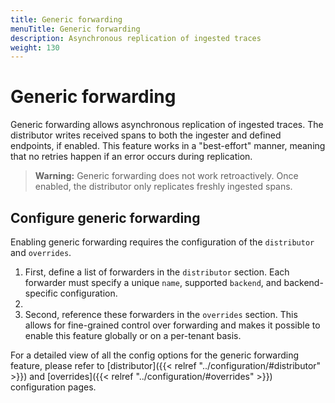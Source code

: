 ```yaml
---
title: Generic forwarding
menuTitle: Generic forwarding
description: Asynchronous replication of ingested traces
weight: 130
---
```


# Generic forwarding

Generic forwarding allows asynchronous replication of ingested traces.
The distributor writes received spans to both the ingester and defined endpoints, if enabled.
This feature works in a "best-effort" manner, meaning that no retries happen if an error occurs during replication.

>**Warning:** Generic forwarding does not work retroactively. Once enabled, the distributor only replicates freshly ingested spans.

## Configure generic forwarding

Enabling generic forwarding requires the configuration of the `distributor` and `overrides`.

1. First, define a list of forwarders in the `distributor` section. Each forwarder must specify a unique `name`, supported `backend`, and backend-specific configuration.
2.
1. Second, reference these forwarders in the `overrides` section. This allows for fine-grained control over forwarding and makes it possible to enable this feature globally or on a per-tenant basis.

For a detailed view of all the config options for the generic forwarding feature, please refer to [distributor]({{< relref "../configuration/#distributor" >}}) and [overrides]({{< relref "../configuration/#overrides" >}}) configuration pages.